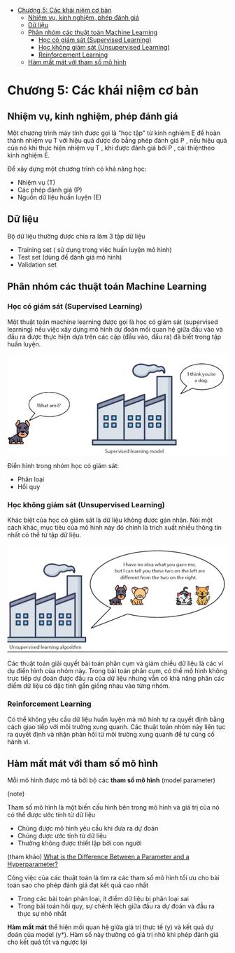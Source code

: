 
- [Chương 5: Các khái niệm cơ bản](#chương-5-các-khái-niệm-cơ-bản)
  - [Nhiệm vụ, kinh nghiệm, phép đánh giá](#nhiệm-vụ-kinh-nghiệm-phép-đánh-giá)
  - [Dữ liệu](#dữ-liệu)
  - [Phân nhóm các thuật toán Machine Learning](#phân-nhóm-các-thuật-toán-machine-learning)
    - [Học có giám sát (Supervised Learning)](#học-có-giám-sát-supervised-learning)
    - [Học không giám sát (Unsupervised Learning)](#học-không-giám-sát-unsupervised-learning)
    - [Reinforcement Learning](#reinforcement-learning)
  - [Hàm mất mát với tham số mô hình](#hàm-mất-mát-với-tham-số-mô-hình)

# Chương 5: Các khái niệm cơ bản

## Nhiệm vụ, kinh nghiệm, phép đánh giá

Một chương trình máy tính được gọi là “học tập” từ kinh nghiệm E để hoàn thành nhiệm vụ T với hiệu quả được đo bằng phép đánh giá P , nếu hiệu quả của nó khi thực hiện nhiệm vụ T , khi được đánh giá bởi P , cải thiệntheo kinh nghiệm E.

Để xây dựng một chương trình có khả năng học: 

- Nhiệm vụ (T)
- Các phép đánh giá (P)
- Nguồn dữ liệu huấn luyện (E)

## Dữ liệu

Bộ dữ liệu thường được chia ra làm 3 tập dữ liệu

- Training set ( sử dụng trong việc huấn luyện mô hình)
- Test set (dùng để đánh giá mô hình)
- Validation set

## Phân nhóm các thuật toán Machine Learning

### Học có giám sát (Supervised Learning)

Một thuật toán machine learning được gọi là học có giám sát (supervised learning) nếu việc xây dựng mô hình dự đoán mối quan hệ giữa đầu vào và đầu ra được thực hiện dựa trên các cặp (đầu vào, đầu ra) đã biết trong tập huấn luyện.

![Untitled](https://github.com/toe25/Image/blob/main/Machine%20Learning/Screenshot%20from%202024-01-25%2011-04-34.png?raw=true)

Điển hình trong nhóm học có giám sát: 

- Phân loại
- Hồi quy

### Học không giám sát (Unsupervised Learning)

Khác biệt của học có giám sát là dữ liệu không được gán nhãn. Nói một cách khác, mục tiêu của mô hình này đó chính là trích xuất nhiều thông tin nhất có thể từ tập dữ liệu.

![Untitled](https://github.com/toe25/Image/blob/main/Machine%20Learning/Screenshot%20from%202024-01-25%2011-04-54.png?raw=true)

Các thuật toán giải quyết bài toán phân cụm và giảm chiều dữ liệu là các ví dụ điển hình của nhóm này. Trong bài toán phân cụm, có thể mô hình không trực tiếp dự đoán được đầu ra của dữ liệu nhưng vẫn có khả năng phân các điểm dữ liệu có đặc tính gần giống nhau vào từng nhóm.

### Reinforcement Learning

Có thể không yêu cầu dữ liệu huấn luyện mà mô hình tự ra quyết định bằng cách giao tiếp với môi trường xung quanh. Các thuật toán nhóm này liên tục ra quyết định và nhận phản hồi từ môi trường xung quanh để tự củng cố hành vi. 

## Hàm mất mát với tham số mô hình

Mỗi mô hình được mô tả bởi bộ các **tham số mô hình** (model parameter)

(note)

Tham số mô hình là một biến cấu hình bên trong mô hình và giá trị của nó có thể được ước tính từ dữ liệu

- Chúng được mô hình yêu cầu khi đưa ra dự đoán
- Chúng được ước tính từ dữ liệu
- Thường không được thiết lập bởi con người

(tham khảo) [What is the Difference Between a Parameter and a Hyperparameter?](https://machinelearningmastery.com/difference-between-a-parameter-and-a-hyperparameter/)

Công việc của các thuật toán là tìm ra các tham số mô hình tối ưu cho bài toán sao cho phép đánh giá đạt kết quả cao nhất

- Trong các bài toán phân loại, ít điểm dữ liệu bị phân loại sai
- Trong bài toán hồi quy, sự chênh lệch giữa đầu ra dự đoán và đầu ra thực sự nhỏ nhất

**Hàm mất mát** thể hiện mối quan hệ giữa giá trị thực tế (y) và kết quả dự đoán của model (y*). Hàm số này thường có giá trị nhỏ khi phép đánh giá cho kết quả tốt và ngược lại